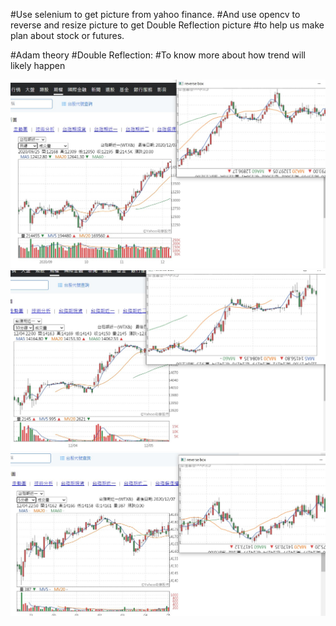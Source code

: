 #Use selenium to get picture from yahoo finance.
#And use opencv to  reverse and resize picture to get Double Reflection picture
#to help us make plan about stock or futures.
  

#Adam theory
#Double Reflection: 
#To know more about how trend will likely happen

![image](https://github.com/thumb168888/-Adam-double-reflection/blob/main/messageImage_1607162624090.jpg)
![image](https://github.com/thumb168888/-Adam-double-reflection/blob/main/messageImage_1607162662692.jpg)
![image](https://github.com/thumb168888/-Adam-double-reflection/blob/main/messageImage_1607162696344.jpg)
